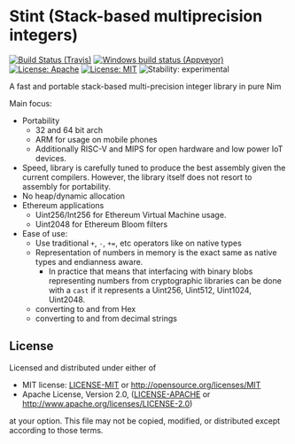 # Stint (Stack-based multiprecision integers)

[![Build Status (Travis)](https://img.shields.io/travis/status-im/nim-stint/master.svg?label=Linux%20/%20macOS "Linux/macOS build status (Travis)")](https://travis-ci.org/status-im/nim-stint)
[![Windows build status (Appveyor)](https://img.shields.io/appveyor/ci/nimbus/nim-stint/master.svg?label=Windows "Windows build status (Appveyor)")](https://ci.appveyor.com/project/nimbus/nim-stint)
[![License: Apache](https://img.shields.io/badge/License-Apache%202.0-blue.svg)](https://opensource.org/licenses/Apache-2.0)
[![License: MIT](https://img.shields.io/badge/License-MIT-blue.svg)](https://opensource.org/licenses/MIT)
![Stability: experimental](https://img.shields.io/badge/stability-experimental-orange.svg)

A fast and portable stack-based multi-precision integer library in pure Nim

Main focus:
  - Portability
    - 32 and 64 bit arch
    - ARM for usage on mobile phones
    - Additionally RISC-V and MIPS for open hardware and low power IoT devices.
  - Speed, library is carefully tuned to produce the best assembly given the current compilers.
    However, the library itself does not resort to assembly for portability.
  - No heap/dynamic allocation
  - Ethereum applications
    - Uint256/Int256 for Ethereum Virtual Machine usage.
    - Uint2048 for Ethereum Bloom filters
  - Ease of use:
    - Use traditional `+`, `-`, `+=`, etc operators like on native types
    - Representation of numbers in memory is the exact same as native types and endianness aware.
      - In practice that means that interfacing with binary blobs representing numbers from cryptographic    libraries can be done with a `cast` if it represents a Uint256, Uint512, Uint1024, Uint2048.
    - converting to and from Hex
    - converting to and from decimal strings

## License

Licensed and distributed under either of

* MIT license: [LICENSE-MIT](LICENSE-MIT) or http://opensource.org/licenses/MIT
* Apache License, Version 2.0, ([LICENSE-APACHE](LICENSE-APACHE) or http://www.apache.org/licenses/LICENSE-2.0)

at your option. This file may not be copied, modified, or distributed except according to those terms.

